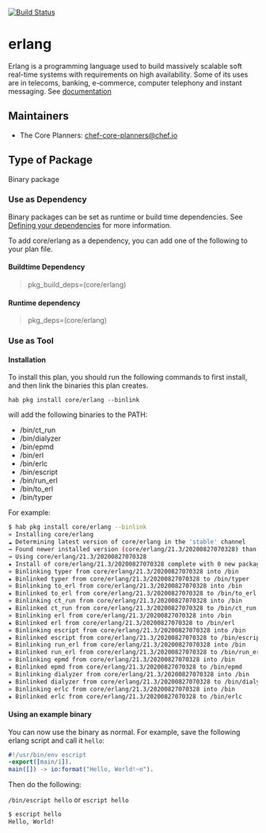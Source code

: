 [![Build Status](https://dev.azure.com/chefcorp-partnerengineering/Chef%20Base%20Plans/_apis/build/status/chef-base-plans.erlang?branchName=master)](https://dev.azure.com/chefcorp-partnerengineering/Chef%20Base%20Plans/_build/latest?definitionId=208&branchName=master)

# erlang

Erlang is a programming language used to build massively scalable soft real-time systems with requirements on high availability. Some of its uses are in telecoms, banking, e-commerce, computer telephony and instant messaging. See [documentation](https://www.erlang.org/docs)

## Maintainers

* The Core Planners: <chef-core-planners@chef.io>

## Type of Package

Binary package

### Use as Dependency

Binary packages can be set as runtime or build time dependencies. See [Defining your dependencies](https://www.habitat.sh/docs/developing-packages/developing-packages/#sts=Define%20Your%20Dependencies) for more information.

To add core/erlang as a dependency, you can add one of the following to your plan file.

#### Buildtime Dependency

> pkg_build_deps=(core/erlang)

#### Runtime dependency

> pkg_deps=(core/erlang)

### Use as Tool

#### Installation

To install this plan, you should run the following commands to first install, and then link the binaries this plan creates.

``hab pkg install core/erlang --binlink``

will add the following binaries to the PATH:

* /bin/ct_run
* /bin/dialyzer
* /bin/epmd
* /bin/erl
* /bin/erlc
* /bin/escript
* /bin/run_erl
* /bin/to_erl
* /bin/typer

For example:

```bash
$ hab pkg install core/erlang --binlink
» Installing core/erlang
☁ Determining latest version of core/erlang in the 'stable' channel
→ Found newer installed version (core/erlang/21.3/20200827070328) than remote version (core/erlang/21.3/20200404003757)
→ Using core/erlang/21.3/20200827070328
★ Install of core/erlang/21.3/20200827070328 complete with 0 new packages installed.
» Binlinking typer from core/erlang/21.3/20200827070328 into /bin
★ Binlinked typer from core/erlang/21.3/20200827070328 to /bin/typer
» Binlinking to_erl from core/erlang/21.3/20200827070328 into /bin
★ Binlinked to_erl from core/erlang/21.3/20200827070328 to /bin/to_erl
» Binlinking ct_run from core/erlang/21.3/20200827070328 into /bin
★ Binlinked ct_run from core/erlang/21.3/20200827070328 to /bin/ct_run
» Binlinking erl from core/erlang/21.3/20200827070328 into /bin
★ Binlinked erl from core/erlang/21.3/20200827070328 to /bin/erl
» Binlinking escript from core/erlang/21.3/20200827070328 into /bin
★ Binlinked escript from core/erlang/21.3/20200827070328 to /bin/escript
» Binlinking run_erl from core/erlang/21.3/20200827070328 into /bin
★ Binlinked run_erl from core/erlang/21.3/20200827070328 to /bin/run_erl
» Binlinking epmd from core/erlang/21.3/20200827070328 into /bin
★ Binlinked epmd from core/erlang/21.3/20200827070328 to /bin/epmd
» Binlinking dialyzer from core/erlang/21.3/20200827070328 into /bin
★ Binlinked dialyzer from core/erlang/21.3/20200827070328 to /bin/dialyzer
» Binlinking erlc from core/erlang/21.3/20200827070328 into /bin
★ Binlinked erlc from core/erlang/21.3/20200827070328 to /bin/erlc
```

#### Using an example binary

You can now use the binary as normal.  For example, save the following erlang script and call it ``hello``:

```erlang
#!/usr/bin/env escript
-export([main/1]).
main([]) -> io:format("Hello, World!~n").
```

Then do the following:

``/bin/escript hello`` or ``escript hello``

```bash
$ escript hello
Hello, World!
```
